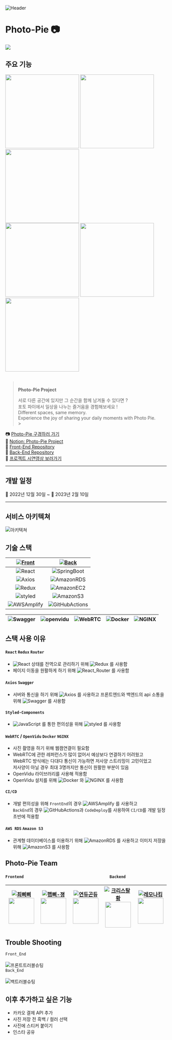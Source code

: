 ![Header](https://cdn.discordapp.com/attachments/1037267111585792020/1073301454418366654/KakaoTalk_Photo_2023-02-10-02-56-35.jpeg)
<br />

# Photo-Pie 📷

<img src="https://cdn.discordapp.com/attachments/1037267111585792020/1076141995963203615/2.jpg"/>
<br />

## 주요 기능

<div>
<img src="https://cdn.discordapp.com/attachments/1037267111585792020/1073217304961232926/image.png" width="230px"/>
<img src="https://cdn.discordapp.com/attachments/1037267111585792020/1073217305288380467/image_1.png" width="230px"/>
<img src="https://cdn.discordapp.com/attachments/1037267111585792020/1073253202021076993/KakaoTalk_Photo_2023-02-09-23-44-37.png" width="230px"/>
</div>
<div>
<img src="https://cdn.discordapp.com/attachments/1037267111585792020/1073217305976254486/image_3.png" width="230px"/>
<img src="https://cdn.discordapp.com/attachments/1037267111585792020/1073217306215321682/image_4.png" width="230px"/>
<img src="https://cdn.discordapp.com/attachments/1037267111585792020/1073253202297888949/KakaoTalk_Photo_2023-02-09-23-44-53.png" width="230px"/>
</div>

<br />

> <br /> **Photo-Pie Project**
>
> 서로 다른 공간에 있지만 그 순간을 함께 남겨둘 수 있다면 ?<br />
> 포토 파이에서 일상을 나누는 즐거움을 경험해보세요 !<br />
> Different spaces, same memory.<br />
> Experience the joy of sharing your daily moments with Photo Pie.<br /> > &nbsp;

📷 [Photo-Pie 구경하러 가기](https://photo-pie.store)<br />
📒 [Notion: Photo-Pie Project](https://www.notion.so/yjuu/2-e2370506d53d45df9a48424f42dc996b)<br />
📱 [Front-End Repository](https://github.com/photopieproject/FE)<br />
📲 [Back-End Repository](https://github.com/photopieproject/BE)<br />
🎥 [프로젝트 시연영상 보러가기](https://youtu.be/m_LBckOKPBo)<br />

---

## 개발 일정

📅 2022년 12월 30일 ~ 📅 2023년 2월 10일

---

## 서비스 아키텍쳐

![아키텍쳐](https://cdn.discordapp.com/attachments/1037267111585792020/1073285379655995474/2023-02-10_1.52.45.png)

## 기술 스택

| [![Front](https://img.shields.io/badge/Front-End-F7DF1E.svg?style=for-the-badge&logo=JavaScript&logoColor=white)](https://github.com/photopieproject/FE) | [![Back](https://img.shields.io/badge/Back-End-6DB33F.svg?style=for-the-badge&logo=Spring&logoColor=white)](https://github.com/photopieproject/BE) |
| :------------------------------------------------------------------------------------------------------------------------------------------------------: | :------------------------------------------------------------------------------------------------------------------------------------------------: |
|                          ![React](https://img.shields.io/badge/React-61DAFB.svg?style=for-the-badge&logo=React&logoColor=white)                          |               ![SpringBoot](https://img.shields.io/badge/Spring_Boot-6DB33F.svg?style=for-the-badge&logo=SpringBoot&logoColor=white)               |
|                          ![Axios](https://img.shields.io/badge/Axios-5A29E4.svg?style=for-the-badge&logo=Axios&logoColor=white)                          |                ![AmazonRDS](https://img.shields.io/badge/Amazon_RDS-527FFF.svg?style=for-the-badge&logo=AmazonRDS&logoColor=white)                 |
|                          ![Redux](https://img.shields.io/badge/Redux-764ABC.svg?style=for-the-badge&logo=Redux&logoColor=white)                          |                ![AmazonEC2](https://img.shields.io/badge/Amazon_EC2-FF9900.svg?style=for-the-badge&logo=AmazonEC2&logoColor=white)                 |
|             ![styled](https://img.shields.io/badge/styeld_components-DB7093.svg?style=for-the-badge&logo=styled-components&logoColor=white)              |                  ![AmazonS3](https://img.shields.io/badge/Amazon_S3-569A31.svg?style=for-the-badge&logo=AmazonS3&logoColor=white)                  |
|                 ![AWSAmplify](https://img.shields.io/badge/AWS_Amplify-FF9900.svg?style=for-the-badge&logo=AWS-Amplify&logoColor=white)                  |          ![GitHubActions](https://img.shields.io/badge/GitHub_Actions-2088FF.svg?style=for-the-badge&logo=GitHubActions&logoColor=white)           |

| ![Swagger](https://img.shields.io/badge/Swagger-85EA2D.svg?style=for-the-badge&logo=Swagger&logoColor=white) | ![openvidu](https://img.shields.io/badge/openvidu-6DB33F.svg?style=for-the-badge&logoColor=white) | ![WebRTC](https://img.shields.io/badge/WebRTC-333333.svg?style=for-the-badge&logo=WebRTC&logoColor=white) | ![Docker](https://img.shields.io/badge/Docker-2496ED.svg?style=for-the-badge&logo=Docker&logoColor=white) | ![NGINX](https://img.shields.io/badge/NGINX-009639.svg?style=for-the-badge&logo=NGINX&logoColor=white) |
| :----------------------------------------------------------------------------------------------------------: | :-----------------------------------------------------------------------------------------------: | :-------------------------------------------------------------------------------------------------------: | :-------------------------------------------------------------------------------------------------------: | :----------------------------------------------------------------------------------------------------: |

## 스택 사용 이유

#### `React` `Redux` `Router`

-   ![React](https://img.shields.io/badge/React-61DAFB.svg?logo=React&logoColor=white) 상태를 전역으로 관리하기 위해 ![Redux](https://img.shields.io/badge/Redux-764ABC.svg?logo=Redux&logoColor=white) 를 사용함
-   페이지 이동을 원활하게 하기 위해 ![React_Router](https://img.shields.io/badge/React_Router-CA4245.svg?logo=ReactRouter&logoColor=white) 를 사용함

#### `Axios` `Swagger`

-   서버와 통신을 하기 위해 ![Axios](https://img.shields.io/badge/Axios-5A29E4.svg?logo=Axios&logoColor=white) 를 사용하고 프론트엔드와 백엔드의 api 소통을 위해 ![Swagger](https://img.shields.io/badge/Swagger-85EA2D.svg?logo=Swagger&logoColor=white) 를 사용함

#### `Styled-Components`

-   ![JavaScript](https://img.shields.io/badge/JavaScript-F7DF1E.svg?logo=JavaScript&logoColor=black) 를 통한 편의성을 위해 ![styled](https://img.shields.io/badge/styeld_components-DB7093.svg?logo=styled-components&logoColor=white) 를 사용함

#### `WebRTC` / `OpenVidu` `Docker` `NGINX`

-   사진 촬영을 하기 위해 웹캠연결이 필요함
-   WebRTC에 관한 레퍼런스가 많이 없어서 예상보다 연결하기 어려웠고 <br />
    WebRTC 방식에는 다대다 통신이 가능하면 저사양 스트리밍이 고민이었고 <br />
    저사양이 아닐 경우 최대 3명까지만 통신이 원활한 부분이 있음
-   OpenVidu 라이브러리를 사용해 적용함
-   OpenVidu 설치를 위해 ![Docker](https://img.shields.io/badge/Docker-2496ED.svg?logo=Docker&logoColor=white) 와 ![NGINX](https://img.shields.io/badge/NGINX-009639.svg?logo=NGINX&logoColor=white) 를 사용함

#### `CI/CD`

-   개발 편의성을 위해 `FrontEnd`의 경우 ![AWSAmplify](https://img.shields.io/badge/AWS_Amplify-FF9900.svg?logo=AWS-Amplify&logoColor=white) 를 사용하고 <br />
    `BackEnd`의 경우 ![GitHubActions](https://img.shields.io/badge/GitHub_Actions-2088FF.svg?logo=GitHubActions&logoColor=white)과 `CodeDeploy`를 사용하여 `CI/CD`를 개발 일정 초반에 적용함

#### `AWS RDS` `Amazon S3`

-   관계형 데이터베이스를 이용하기 위해 ![AmazonRDS](https://img.shields.io/badge/Amazon_RDS-527FFF.svg?logo=AmazonRDS&logoColor=white) 를 사용하고 이미지 저장을 위해 ![AmazonS3](https://img.shields.io/badge/Amazon_S3-569A31.svg?logo=AmazonS3&logoColor=white) 를 사용함

## Photo-Pie Team

#### `Frontend` &nbsp; &nbsp; &nbsp; &nbsp; &nbsp; &nbsp; &nbsp; &nbsp; &nbsp; &nbsp; &nbsp; &nbsp; &nbsp; &nbsp; &nbsp; &nbsp; &nbsp; &nbsp; &nbsp; &nbsp; &nbsp; &nbsp; &nbsp; &nbsp; &nbsp; &nbsp; &nbsp; &nbsp; &nbsp; &nbsp; &nbsp; &nbsp; &nbsp; &nbsp; &nbsp; &nbsp; &nbsp; &nbsp; &nbsp; &nbsp; `Backend`

| [![최삐삐](https://img.shields.io/badge/최___삐___삐-004c8c.svg?style=for-the-badge&logo=GitHub&logoColor=white)](https://github.com/front-chan) <img src="https://cdn.discordapp.com/attachments/1037267111585792020/1073469818180747385/Photo-Pie.jpg" width="80px" /> | [![햅삐-졍](https://img.shields.io/badge/햅__삐__★졍-ff4081.svg?style=for-the-badge&logo=GitHub&logoColor=white)](https://github.com/wjddms0501) <img src="https://cdn.discordapp.com/attachments/1037267111585792020/1073469817828409424/KakaoTalk_Photo_2023-02-10-14-05-28.png" width="80px" /> | [![연듀곤듀](https://img.shields.io/badge/연_듀__곤_듀-aeea00.svg?style=for-the-badge&logo=GitHub&logoColor=white)](https://github.com/OhYeonJu) <img src="https://cdn.discordapp.com/attachments/1037267111585792020/1073469543076347944/KakaoTalk_Photo_2023-02-10-14-04-26.png" width="80px" /> | [![크리스탈황](https://img.shields.io/badge/Crystal.H-bbdefb.svg?style=for-the-badge&logo=GitHub&logoColor=white)](https://github.com/Hwangbambi) <img src="https://cdn.discordapp.com/attachments/1037267111585792020/1073469542703042580/KakaoTalk_Photo_2023-02-10-14-04-12.png" width="80px" /> | [![레모나킴](https://img.shields.io/badge/레_모_나__킴-ffd54f.svg?style=for-the-badge&logo=GitHub&logoColor=white)](https://github.com/SuyeKim) <img src="https://cdn.discordapp.com/attachments/1037267111585792020/1073470715682095166/KakaoTalk_Image_2023-02-10-14-09-02.png" width="80px" /> |
| :----------------------------------------------------------------------------------------------------------------------------------------------------------------------------------------------------------------------------------------------------------------------: | :------------------------------------------------------------------------------------------------------------------------------------------------------------------------------------------------------------------------------------------------------------------------------------------------: | :------------------------------------------------------------------------------------------------------------------------------------------------------------------------------------------------------------------------------------------------------------------------------------------------: | :-------------------------------------------------------------------------------------------------------------------------------------------------------------------------------------------------------------------------------------------------------------------------------------------------: | :-----------------------------------------------------------------------------------------------------------------------------------------------------------------------------------------------------------------------------------------------------------------------------------------------: |

## Trouble Shooting

`Front_End`<br />
<br />
![프론트트러블슈팅](https://cdn.discordapp.com/attachments/1037267111585792020/1073285974014054450/2023-02-10_1.54.53.png)
<br />
`Back_End`<br />
<br />
![백트러블슈팅](https://cdn.discordapp.com/attachments/1037267111585792020/1073285974274084956/2023-02-10_1.55.09.png)

## 이후 추가하고 싶은 기능

-   카카오 결제 API 추가
-   사진 저장 전 흑백 / 컬러 선택
-   사진에 스티커 붙이기
-   인스타 공유
